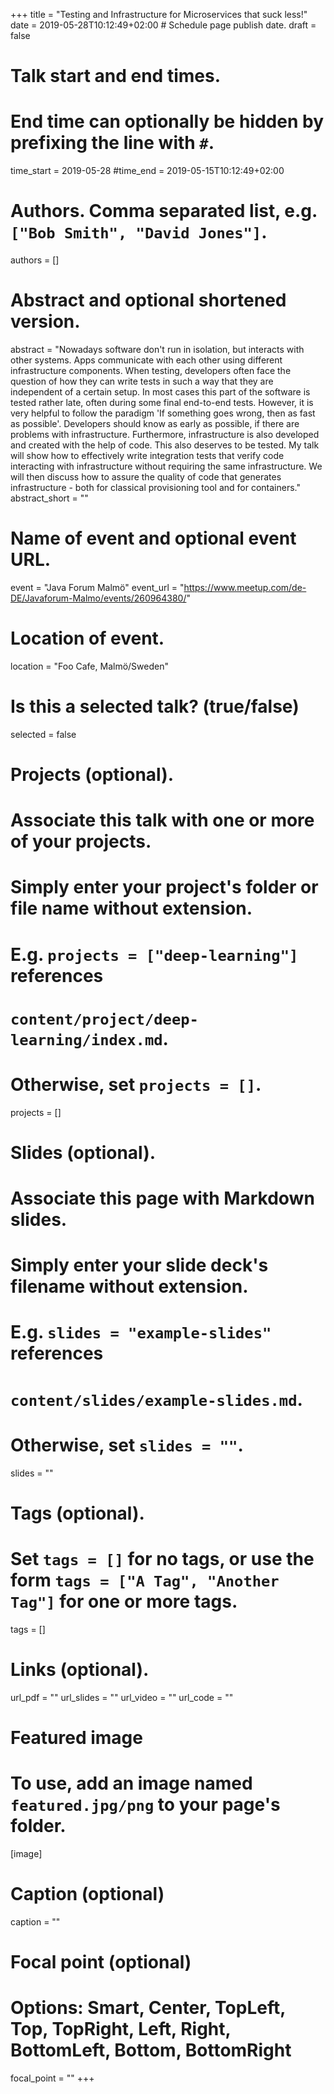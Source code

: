 +++
title = "Testing and Infrastructure for Microservices that suck less!"
date = 2019-05-28T10:12:49+02:00  # Schedule page publish date.
draft = false

# Talk start and end times.
#   End time can optionally be hidden by prefixing the line with `#`.
time_start = 2019-05-28
#time_end = 2019-05-15T10:12:49+02:00

# Authors. Comma separated list, e.g. `["Bob Smith", "David Jones"]`.
authors = []

# Abstract and optional shortened version.
abstract = "Nowadays software don't run in isolation, but interacts with other systems. Apps communicate with each other using different infrastructure components. When testing, developers often face the question of how they can write tests in such a way that they are independent of a certain setup. In most cases this part of the software is tested rather late, often during some final end-to-end tests. However, it is very helpful to follow the paradigm 'If something goes wrong, then as fast as possible'. Developers should know as early as possible, if there are problems with infrastructure. Furthermore, infrastructure is also developed and created with the help of code. This also deserves to be tested. My talk will show how to effectively write integration tests that verify code interacting with infrastructure without requiring the same infrastructure. We will then discuss how to assure the quality of code that generates infrastructure - both for classical provisioning tool and for containers."
abstract_short = ""

# Name of event and optional event URL.
event = "Java Forum Malmö"
event_url = "https://www.meetup.com/de-DE/Javaforum-Malmo/events/260964380/"

# Location of event.
location = "Foo Cafe, Malmö/Sweden"

# Is this a selected talk? (true/false)
selected = false

# Projects (optional).
#   Associate this talk with one or more of your projects.
#   Simply enter your project's folder or file name without extension.
#   E.g. `projects = ["deep-learning"]` references
#   `content/project/deep-learning/index.md`.
#   Otherwise, set `projects = []`.
projects = []

# Slides (optional).
#   Associate this page with Markdown slides.
#   Simply enter your slide deck's filename without extension.
#   E.g. `slides = "example-slides"` references
#   `content/slides/example-slides.md`.
#   Otherwise, set `slides = ""`.
slides = ""

# Tags (optional).
#   Set `tags = []` for no tags, or use the form `tags = ["A Tag", "Another Tag"]` for one or more tags.
tags = []

# Links (optional).
url_pdf = ""
url_slides = ""
url_video = ""
url_code = ""

# Featured image
# To use, add an image named `featured.jpg/png` to your page's folder.
[image]
  # Caption (optional)
  caption = ""

  # Focal point (optional)
  # Options: Smart, Center, TopLeft, Top, TopRight, Left, Right, BottomLeft, Bottom, BottomRight
  focal_point = ""
+++
